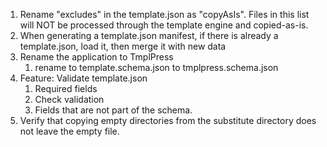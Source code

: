 1. Rename "excludes" in the template.json as "copyAsIs". Files in this list
   will NOT be processed through the template engine and copied-as-is.
2. When generating a template.json manifest, if there is already a template.json, load it, then merge it with new data
3. Rename the application to TmplPress
    1. rename to template.schema.json to tmplpress.schema.json
4. Feature: Validate template.json
   1. Required fields
   2. Check validation
   3. Fields that are not part of the schema.
5. Verify that copying empty directories from the substitute directory does not leave the empty file.

